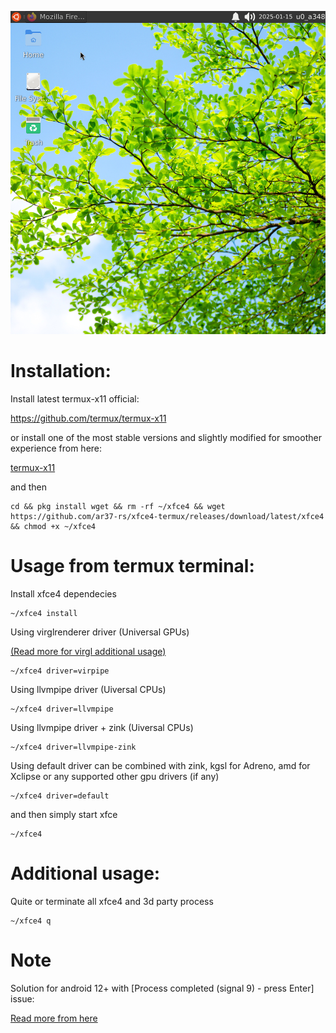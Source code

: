 ![alt_test](image/xfce4.png)

# Installation:
Install latest termux-x11 official:

https://github.com/termux/termux-x11

or install one of the most stable versions and slightly modified for smoother experience from here:

[termux-x11](https://github.com/ar37-rs/xfce4-termux/releases/download/Backup/termux-x11-arm64-v8a-debug.zip)

and then
```
cd && pkg install wget && rm -rf ~/xfce4 && wget https://github.com/ar37-rs/xfce4-termux/releases/download/latest/xfce4 && chmod +x ~/xfce4
```
# Usage from termux terminal:
Install xfce4 dependecies
```
~/xfce4 install
```
Using virglrenderer driver (Universal GPUs)

[(Read more for virgl additional usage)](https://github.com/ar37-rs/virgl-angle-termux)
```
~/xfce4 driver=virpipe
```

Using llvmpipe driver (Uiversal CPUs)
```
~/xfce4 driver=llvmpipe
```

Using llvmpipe driver + zink (Uiversal CPUs)
```
~/xfce4 driver=llvmpipe-zink
```

Using default driver can be combined with zink, kgsl for Adreno, amd for Xclipse or any supported other gpu drivers (if any)
```
~/xfce4 driver=default
```

and then simply start xfce
```
~/xfce4
```
# Additional usage:
Quite or terminate all xfce4 and 3d party process
```
~/xfce4 q
```

# Note
Solution for android 12+ with [Process completed (signal 9) - press Enter] issue:

[Read more from here](https://github.com/termux/termux-app/issues/2366)
